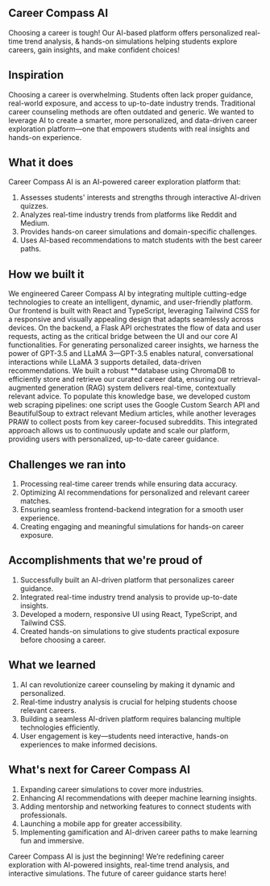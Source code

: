 ## Career Compass AI
Choosing a career is tough! Our AI-based platform offers personalized real-time trend analysis, & hands-on simulations helping students explore careers, gain insights, and make confident choices!

## Inspiration
Choosing a career is overwhelming. Students often lack proper guidance, real-world exposure, and access to up-to-date industry trends. Traditional career counseling methods are often outdated and generic. We wanted to leverage AI to create a smarter, more personalized, and data-driven career exploration platform—one that empowers students with real insights and hands-on experience.

## What it does
Career Compass AI is an AI-powered career exploration platform that:
1. Assesses students' interests and strengths through interactive AI-driven quizzes.
2. Analyzes real-time industry trends from platforms like Reddit and Medium.
3. Provides hands-on career simulations and domain-specific challenges.
4. Uses AI-based recommendations to match students with the best career paths.

## How we built it
We engineered Career Compass AI by integrating multiple cutting-edge technologies to create an intelligent, dynamic, and user-friendly platform. Our frontend is built with React and TypeScript, leveraging Tailwind CSS for a responsive and visually appealing design that adapts seamlessly across devices. On the backend, a Flask API orchestrates the flow of data and user requests, acting as the critical bridge between the UI and our core AI functionalities. For generating personalized career insights, we harness the power of GPT-3.5 and LLaMA 3—GPT-3.5 enables natural, conversational interactions while LLaMA 3 supports detailed, data-driven recommendations. We built a robust **database using ChromaDB to efficiently store and retrieve our curated career data, ensuring our retrieval-augmented generation (RAG) system delivers real-time, contextually relevant advice. To populate this knowledge base, we developed custom web scraping pipelines: one script uses the Google Custom Search API and BeautifulSoup to extract relevant Medium articles, while another leverages PRAW to collect posts from key career-focused subreddits. This integrated approach allows us to continuously update and scale our platform, providing users with personalized, up-to-date career guidance.

## Challenges we ran into
1. Processing real-time career trends while ensuring data accuracy.
2. Optimizing AI recommendations for personalized and relevant career matches.
3. Ensuring seamless frontend-backend integration for a smooth user experience.
4. Creating engaging and meaningful simulations for hands-on career exposure.

## Accomplishments that we're proud of
1. Successfully built an AI-driven platform that personalizes career guidance.
2. Integrated real-time industry trend analysis to provide up-to-date insights.
3. Developed a modern, responsive UI using React, TypeScript, and Tailwind CSS.
4. Created hands-on simulations to give students practical exposure before choosing a career.

## What we learned
1. AI can revolutionize career counseling by making it dynamic and personalized.
2. Real-time industry analysis is crucial for helping students choose relevant careers.
3. Building a seamless AI-driven platform requires balancing multiple technologies efficiently.
4. User engagement is key—students need interactive, hands-on experiences to make informed decisions.

## What's next for Career Compass AI
1. Expanding career simulations to cover more industries.
2. Enhancing AI recommendations with deeper machine learning insights.
3. Adding mentorship and networking features to connect students with professionals.
4. Launching a mobile app for greater accessibility.
5. Implementing gamification and AI-driven career paths to make learning fun and immersive.

Career Compass AI is just the beginning! We’re redefining career exploration with AI-powered insights, real-time trend analysis, and interactive simulations. The future of career guidance starts here!
